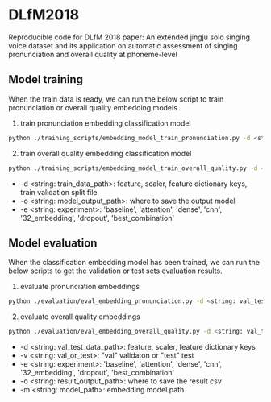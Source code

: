 # DLfM2018
Reproducible code for DLfM 2018 paper: An extended jingju solo singing voice dataset and its application on automatic assessment of singing pronunciation and overall quality at phoneme-level

## Model training
When the train data is ready, we can run the below script to train pronunciation or overall quality embedding models

1. train pronunciation embedding classification model
```bash
python ./training_scripts/embedding_model_train_pronunciation.py -d <string: train_data_path> -o <string: model_output_path> -e <string: experiment>
```

2. train overall quality embedding classification model
```bash
python ./training_scripts/embedding_model_train_overall_quality.py -d <string: train_data_path> -o <string: model_output_path> -e <string: experiment>
```

* -d <string: train_data_path>: feature, scaler, feature dictionary keys, train validation split file
* -o <string: model_output_path>: where to save the output model
* -e <string: experiment>: 'baseline', 'attention', 'dense', 'cnn', '32_embedding', 'dropout', 'best_combination'

## Model evaluation
When the classification embedding model has been trained, we can run the below scripts to get the validation or test sets
evaluation results.

1. evaluate pronunciation embeddings
```bash
python ./evaluation/eval_embedding_pronunciation.py -d <string: val_test_data_path> -v <string: val_or_test> -e <string: experiment> -o <string: result_output_path> -m <string: model_path>
```

2. evaluate overall quality embeddings
```bash
python ./evaluation/eval_embedding_overall_quality.py -d <string: val_test_data_path> -v <string: val_or_test> -e <string: experiment> -o <string: result_output_path> -m <string: model_path>
```

* -d <string: val_test_data_path>: feature, scaler, feature dictionary keys
* -v <string: val_or_test>: "val" validaton or "test" test
* -e <string: experiment>: 'baseline', 'attention', 'dense', 'cnn', '32_embedding', 'dropout', 'best_combination'
* -o <string: result_output_path>: where to save the result csv
* -m <string: model_path>: embedding model path